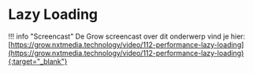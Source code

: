 # Lazy Loading

!!! info "Screencast"
    De Grow screencast over dit onderwerp vind je hier: [https://grow.nxtmedia.technology/video/112-performance-lazy-loading](https://grow.nxtmedia.technology/video/112-performance-lazy-loading){:target="_blank"}
